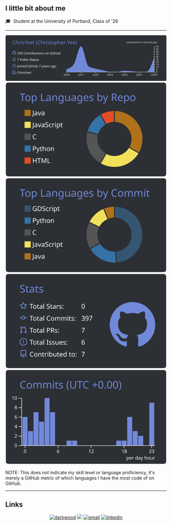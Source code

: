 ## I little bit about me

🎓 &nbsp;Student at the University of Portland, Class of '26

---


[![](https://raw.githubusercontent.com/ChrisYeet/ChrisYeet/master/profile-summary-card-output/discord_old_blurple/0-profile-details.svg)](https://github.com/vn7n24fzkq/github-profile-summary-cards)
[![](https://raw.githubusercontent.com/ChrisYeet/ChrisYeet/master/profile-summary-card-output/discord_old_blurple/1-repos-per-language.svg)](https://github.com/vn7n24fzkq/github-profile-summary-cards) [![](https://raw.githubusercontent.com/ChrisYeet/ChrisYeet/master/profile-summary-card-output/discord_old_blurple/2-most-commit-language.svg)](https://github.com/vn7n24fzkq/github-profile-summary-cards)
[![](https://raw.githubusercontent.com/ChrisYeet/ChrisYeet/master/profile-summary-card-output/discord_old_blurple/3-stats.svg)](https://github.com/vn7n24fzkq/github-profile-summary-cards) [![](https://raw.githubusercontent.com/ChrisYeet/ChrisYeet/master/profile-summary-card-output/discord_old_blurple/4-productive-time.svg)](https://github.com/vn7n24fzkq/github-profile-summary-cards)


NOTE: This does not indicate my skill level or language proficiency, it's merely a GitHub metric of which languages I have the most code of on GitHub.

---

## Links

<p align="center">
  <a href="https://chrisyeet.dev/"><img src="https://img.icons8.com/fluent/32/000000/domain.png" alt="darkwood"/></a>
  <a href= "https://banmenerd.com"><img src="https://img.icons8.com/windows/32/000000/dev.png"/></a>
  <a href="chris:chris@chrisyeet.dev"><img src="https://img.icons8.com/color/32/000000/gmail.png" alt="email"/></a>
  <a href="https://www.linkedin.com/in/christopher-yeet"><img src="https://img.icons8.com/color/32/000000/linkedin.png" alt="linkedin"/></a>
</p>
